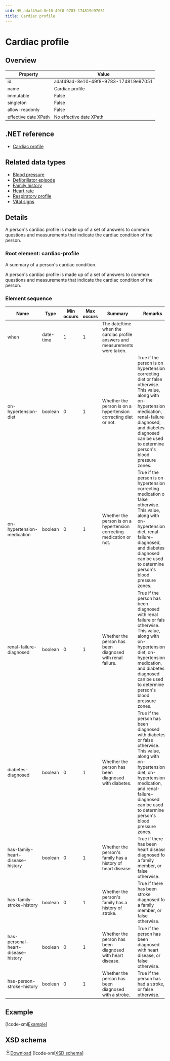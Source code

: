 ```yaml
---
uid: HV_adaf49ad-8e10-49f8-9783-174819e97051
title: Cardiac profile
---
```


# Cardiac profile

## Overview

Property|Value
---|---
id|adaf49ad-8e10-49f8-9783-174819e97051
name|Cardiac profile
immutable|False
singleton|False
allow-readonly|False
effective date XPath|No effective date XPath

## .NET reference
- [Cardiac profile](https://go.microsoft.com/fwlink/?LinkID=136071)

## Related data types

- [Blood pressure](xref:HV_ca3c57f4-f4c1-4e15-be67-0a3caf5414ed)
- [Defibrillator episode](xref:HV_a3d38add-b7b2-4ccd-856b-9b14bbc4e075)
- [Family history](xref:HV_4a04fcc8-19c1-4d59-a8c7-2031a03f21de)
- [Heart rate](xref:HV_b81eb4a6-6eac-4292-ae93-3872d6870994)
- [Respiratory profile](xref:HV_5fd15cb7-b717-4b1c-89e0-1dbcf7f815dd)
- [Vital signs](xref:HV_73822612-C15F-4B49-9E65-6AF369E55C65)

## Details
A person's cardiac profile is made up of a set of answers to common questions and measurements that indicate the cardiac condition of the person.

<a name='cardiac-profile'></a>

### Root element: cardiac-profile

A summary of a person's cardiac condition.

A person's cardiac profile is made up of a set of answers to common questions and measurements that indicate the cardiac condition of the person.

### Element sequence

Name|Type|Min occurs|Max occurs|Summary|Remarks
---|---|---|---|---|---
when|date-time|1|1|The date/time when the cardiac profile answers and measurements were taken.|
on-hypertension-diet|boolean|0|1|Whether the person is on a hypertension correcting diet or not.|True if the person is on a hypertension correcting diet or false otherwise. This value, along with on-hypertension-medication, renal-failure-diagnosed, and diabetes-diagnosed can be used to determine a person's blood pressure zones.
on-hypertension-medication|boolean|0|1|Whether the person is on a hypertension correcting medication or not.|True if the person is on a hypertension correcting medication or false otherwise. This value, along with on-hypertension-diet, renal-failure-diagnosed, and diabetes-diagnosed can be used to determine a person's blood pressure zones.
renal-failure-diagnosed|boolean|0|1|Whether the person has been diagnosed with renal failure.|True if the person has been diagnosed with renal failure or false otherwise. This value, along with on-hypertension-diet, on-hypertension-medication, and diabetes-diagnosed can be used to determine a person's blood pressure zones.
diabetes-diagnosed|boolean|0|1|Whether the person has been diagnosed with diabetes.|True if the person has been diagnosed with diabetes or false otherwise. This value, along with on-hypertension-diet, on-hypertension-medication, and renal-failure-diagnosed can be used to determine a person's blood pressure zones.
has-family-heart-disease-history|boolean|0|1|Whether the person's family has a history of heart disease.|True if there has been heart disease diagnosed for a family member, or false otherwise.
has-family-stroke-history|boolean|0|1|Whether the person's family has a history of stroke.|True if there has been stroke diagnosed for a family member, or false otherwise.
has-personal-heart-disease-history|boolean|0|1|Whether the person has been diagnosed with heart disease.|True if the person has been diagnosed with heart disease, or false otherwise.
has-person-stroke-history|boolean|0|1|Whether the person has been diagnosed with a stroke.|True if the person has had a stroke, or false otherwise.

## Example
[!code-xml[Example](sample-xml/adaf49ad-8e10-49f8-9783-174819e97051.xml)]

## XSD schema
[![Download](/healthvault/images/download.png)Download](xsd/cardiac-profile.xsd)
[!code-xml[XSD schema](xsd/cardiac-profile.xsd)]
